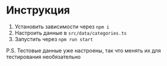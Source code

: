# Инструкция

1. Установить зависимости через `npm i`
2. Настроить данные в `src/data/categories.ts`
3. Запустить через `npm run start`

P.S. Тестовые данные уже настроены, так что менять их для тестирования необязательно